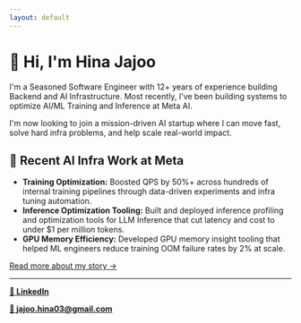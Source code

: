```yaml
---
layout: default
---
```


<h1 class="center-title">👋 Hi, I'm Hina Jajoo</h1>
<p class="profile-intro">
  I'm a Seasoned Software Engineer with 12+ years of experience building Backend and AI Infrastructure. Most recently, I’ve been building systems to optimize  AI/ML Training and Inference at Meta AI. 
</p>
<p class="profile-intro">
  I'm now looking to join a mission-driven AI startup where I can move fast, solve hard infra problems, and help scale real-world impact.
</p>

<h2>🧠 Recent AI Infra Work at Meta</h2>
<ul>
  <li><strong>Training Optimization:</strong> Boosted QPS by 50%+ across hundreds of internal training pipelines through data-driven experiments and infra tuning automation.</li>
  <li><strong>Inference Optimization Tooling:</strong> Built and deployed inference profiling and optimization tools for LLM Inference that cut latency and cost to under $1 per million tokens.</li>
  <li><strong>GPU Memory Efficiency:</strong> Developed GPU memory insight tooling that helped ML engineers reduce training OOM failure rates by 2% at scale.</li>
</ul>

<p class="profile-intro">
  <a href="/about.html">Read more about my story →</a>
</p>

---

**[💼 LinkedIn](https://linkedin.com/in/hinajajoo)** 

**[📧 jajoo.hina03@gmail.com](mailto:jajoo.hina03@gmail.com)**
